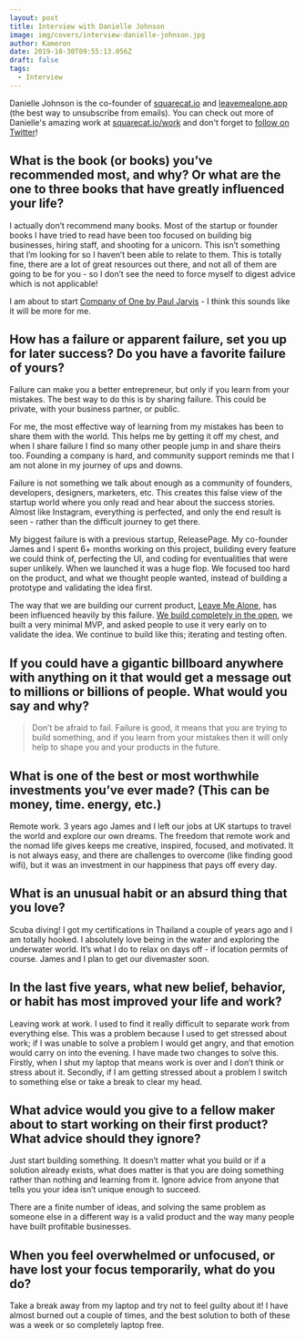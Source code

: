 ```yaml
---
layout: post
title: Interview with Danielle Johnson
image: img/covers/interview-danielle-johnson.jpg
author: Kameron
date: 2019-10-30T09:55:13.056Z
draft: false
tags: 
  - Interview
---
```


Danielle Johnson is the co-founder of [squarecat.io](https://squarecat.io) and [leavemealone.app](https://leavemealone.app) (the best way to unsubscribe from emails). You can check out more of Danielle's amazing work at [squarecat.io/work](squarecat.io/work) and don't forget to [follow on Twitter](https://twitter.com/dinkydani21)!

## What is the book (or books) you’ve recommended most, and why? Or what are the one to three books that have greatly influenced your life?

I actually don’t recommend many books. Most of the startup or founder books I have tried to read have been too focused on building big businesses, hiring staff, and shooting for a unicorn. This isn’t something that I’m looking for so I haven’t been able to relate to them. This is totally fine, there are a lot of great resources out there, and not all of them are going to be for you - so I don’t see the need to force myself to digest advice which is not applicable!

I am about to start [Company of One by Paul Jarvis](https://www.amazon.co.uk/dp/B07FQ2PFNN/ref=dp-kindle-redirect?_encoding=UTF8&btkr=1) - I think this sounds like it will be more for me.

## How has a failure or apparent failure, set you up for later success? Do you have a favorite failure of yours?

Failure can make you a better entrepreneur, but only if you learn from your mistakes. The best way to do this is by sharing failure. This could be private, with your business partner, or public.

For me, the most effective way of learning from my mistakes has been to share them with the world. This helps me by getting it off my chest, and when I share failure I find so many other people jump in and share theirs too. Founding a company is hard, and community support reminds me that I am not alone in my journey of ups and downs.

Failure is not something we talk about enough as a community of founders, developers, designers, marketers, etc. This creates this false view of the startup world where you only read and hear about the success stories. Almost like Instagram, everything is perfected, and only the end result is seen - rather than the difficult journey to get there.

My biggest failure is with a previous startup, ReleasePage. My co-founder James and I spent 6+ months working on this project, building every feature we could think of, perfecting the UI, and coding for eventualities that were super unlikely. When we launched it was a huge flop. We focused too hard on the product, and what we thought people wanted, instead of building a prototype and validating the idea first.

The way that we are building our current product, [Leave Me Alone](https://leavemealone.app), has been influenced heavily by this failure. [We build completely in the open](https://blog.leavemealone.app/building-in-the-open/), we built a very minimal MVP, and asked people to use it very early on to validate the idea. We continue to build like this; iterating and testing often.

## If you could have a gigantic billboard anywhere with anything on it that would get a message out to millions or billions of people. What would you say and why? 

> Don’t be afraid to fail. Failure is good, it means that you are trying to build something, and if you learn from your mistakes then it will only help to shape you and your products in the future.

## What is one of the best or most worthwhile investments you’ve ever made? (This can be money, time. energy, etc.)

Remote work. 3 years ago James and I left our jobs at UK startups to travel the world and explore our own dreams. The freedom that remote work and the nomad life gives keeps me creative, inspired, focused, and motivated. It is not always easy, and there are challenges to overcome (like finding good wifi), but it was an investment in our happiness that pays off every day.

## What is an unusual habit or an absurd thing that you love?

Scuba diving! I got my certifications in Thailand a couple of years ago and I am totally hooked. I absolutely love being in the water and exploring the underwater world. It’s what I do to relax on days off - if location permits of course. James and I plan to get our divemaster soon.

## In the last five years, what new belief, behavior, or habit has most improved your life and work?

Leaving work at work. I used to find it really difficult to separate work from everything else. This was a problem because I used to get stressed about work; if I was unable to solve a problem I would get angry, and that emotion would carry on into the evening. I have made two changes to solve this. Firstly, when I shut my laptop that means work is over and I don’t think or stress about it. Secondly, if I am getting stressed about a problem I switch to something else or take a break to clear my head.

## What advice would you give to a fellow maker about to start working on their first product? What advice should they ignore?

Just start building something. It doesn’t matter what you build or if a solution already exists, what does matter is that you are doing something rather than nothing and learning from it. Ignore advice from anyone that tells you your idea isn’t unique enough to succeed. 

There are a finite number of ideas, and solving the same problem as someone else in a different way is a valid product and the way many people have built profitable businesses.

## When you feel overwhelmed or unfocused, or have lost your focus temporarily, what do you do?

Take a break away from my laptop and try not to feel guilty about it! I have almost burned out a couple of times, and the best solution to both of these was a week or so completely laptop free.